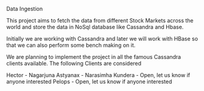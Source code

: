 Data Ingestion 

This project aims to fetch the data from different Stock Markets across the world and store the data in NoSql database like Cassandra and Hbase.

Initially we are working with Cassandra and later we will work with HBase so that we can also perform some bench making on it.

We are planning to implement the project in all the famous Cassandra clients available. The following Clients are considered 

Hector 		-	Nagarjuna
Astyanax	-	Narasimha
Kundera		-	Open, let us know if anyone interested
Pelops		-	Open, let us know if anyone interested


